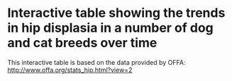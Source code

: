 Interactive table showing the trends in hip displasia in a number of dog and cat breeds over time
======

This interactive table is based on the data provided by OFFA:
http://www.offa.org/stats_hip.html?view=2
